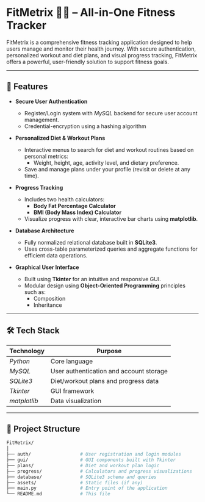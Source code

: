 # FitMetrix 🏋️‍♂️ – All-in-One Fitness Tracker 

FitMetrix is a comprehensive fitness tracking application designed to help users manage and monitor their health journey. With secure authentication, personalized workout and diet plans, and visual progress tracking, FitMetrix offers a powerful, user-friendly solution to support fitness goals.

---

## 🚀 Features

- **Secure User Authentication**  
  - Register/Login system with *MySQL* backend for secure user account management.
  - Credential-encryption using a hashing algorithm

- **Personalized Diet & Workout Plans**  
  - Interactive menus to search for diet and workout routines based on personal metrics:
    - Weight, height, age, activity level, and dietary preference.
  - Save and manage plans under your profile (revisit or delete at any time).

- **Progress Tracking**  
  - Includes two health calculators:
    - **Body Fat Percentage Calculator**
    - **BMI (Body Mass Index) Calculator**
  - Visualize progress with clear, interactive bar charts using **matplotlib**.

- **Database Architecture**  
  - Fully normalized relational database built in **SQLite3**.
  - Uses cross-table parameterized queries and aggregate functions for efficient data operations.

- **Graphical User Interface**  
  - Built using **Tkinter** for an intuitive and responsive GUI.
  - Modular design using **Object-Oriented Programming** principles such as:
    - Composition
    - Inheritance

---

## 🛠️ Tech Stack

| Technology | Purpose |
|------------|---------|
| *Python*     | Core language |
| *MySQL*      | User authentication and account storage |
| *SQLite3*    | Diet/workout plans and progress data |
| *Tkinter*    | GUI framework |
| *matplotlib* | Data visualization |

---

## 📁 Project Structure

```bash
FitMetrix/
│
├── auth/                  # User registration and login modules
├── gui/                   # GUI components built with Tkinter
├── plans/                 # Diet and workout plan logic
├── progress/              # Calculators and progress visualizations
├── database/              # SQLite3 schema and queries
├── assets/                # Static files (if any)
├── main.py                # Entry point of the application
└── README.md              # This file
